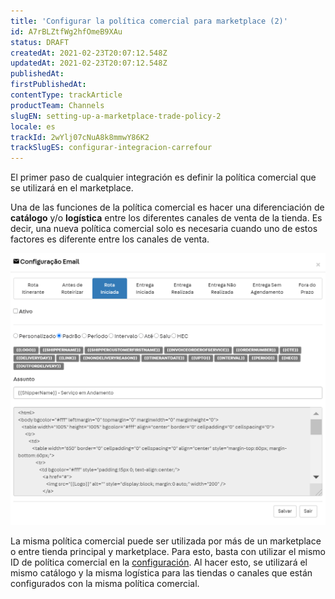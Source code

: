 ```yaml
---
title: 'Configurar la política comercial para marketplace (2)'
id: A7rBLZtfWg2hfOmeB9XAu
status: DRAFT
createdAt: 2021-02-23T20:07:12.548Z
updatedAt: 2021-02-23T20:07:12.548Z
publishedAt: 
firstPublishedAt: 
contentType: trackArticle
productTeam: Channels
slugEN: setting-up-a-marketplace-trade-policy-2
locale: es
trackId: 2wYlj07cNuA8k8mmwY86K2
trackSlugES: configurar-integracion-carrefour
---
```


El primer paso de cualquier integración es definir la política comercial que se utilizará en el marketplace.

Una de las funciones de la política comercial es hacer una diferenciación de __catálogo__ y/o __logística__ entre los diferentes canales de venta de la tienda. Es decir, una nueva política comercial solo es necesaria cuando uno de estos factores es diferente entre los canales de venta.

![carrefour.1es](https://raw.githubusercontent.com/vtexdocs/help-center-content/refs/heads/main/_1.png)

La misma política comercial puede ser utilizada por más de un marketplace o entre tienda principal y marketplace. Para esto, basta con utilizar el mismo ID de política comercial en la [configuración](es/tutorial/integrando-con-marketplace). Al hacer esto, se utilizará el mismo catálogo y la misma logística para las tiendas o canales que están configurados con la misma política comercial.

